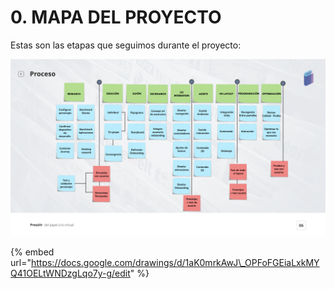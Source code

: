 # 0. MAPA DEL PROYECTO

Estas son las etapas que seguimos durante el proyecto:

![](../.gitbook/assets/mapaprocesovr_pressvr.jpeg)

{% embed url="https://docs.google.com/drawings/d/1aK0mrkAwJ\_OPFoFGEiaLxkMYQ41OELtWNDzgLqo7y-g/edit" %}

